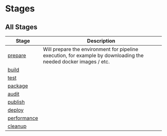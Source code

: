 # Stages

## All Stages

| Stage | Description |
| ------------- | ------------- |
| [prepare](stages/stage-prepare) | Will prepare the environment for pipeline execution, for example by downloading the needed docker images / etc. |
| [build](stages/stage-build) | |
| [test](stages/stage-test) | |
| [package](stages/stage-package) | |
| [audit](stages/stage-audit) | |
| [publish](stages/stage-publish) | |
| [deploy](stages/stage-deploy) | |
| [performance](stages/stage-performance) | |
| [cleanup](stages/stage-cleanup) | |
